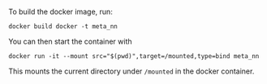 To build the docker image, run:
```
docker build docker -t meta_nn
```

You can then start the container with
```
docker run -it --mount src="$(pwd)",target=/mounted,type=bind meta_nn
```
This mounts the current directory under `/mounted` in the docker container.

